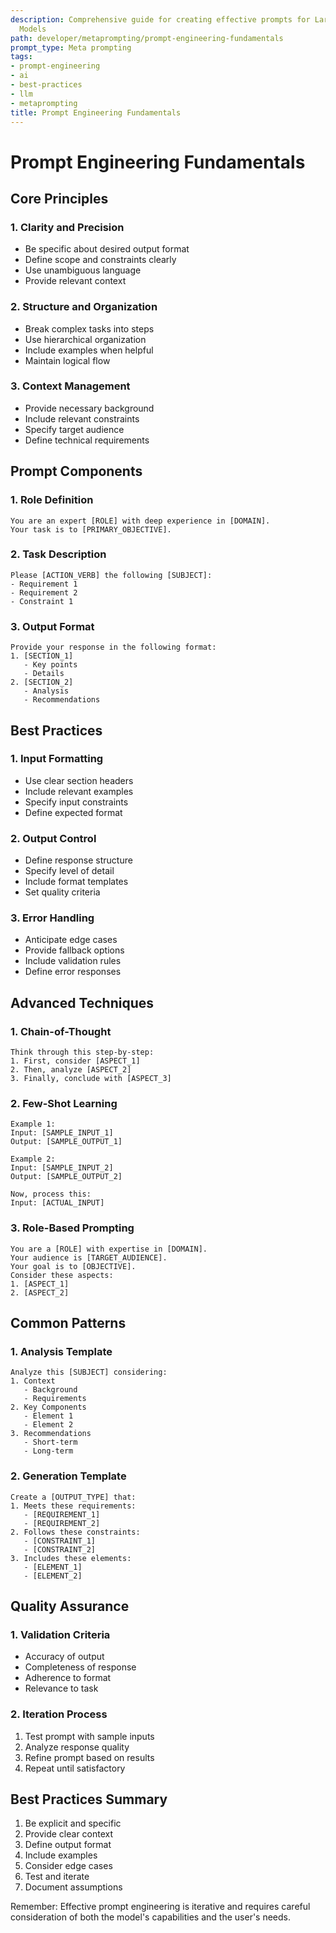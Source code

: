 ```yaml
---
description: Comprehensive guide for creating effective prompts for Large Language
  Models
path: developer/metaprompting/prompt-engineering-fundamentals
prompt_type: Meta prompting
tags:
- prompt-engineering
- ai
- best-practices
- llm
- metaprompting
title: Prompt Engineering Fundamentals
---
```


# Prompt Engineering Fundamentals

## Core Principles

### 1. Clarity and Precision
- Be specific about desired output format
- Define scope and constraints clearly
- Use unambiguous language
- Provide relevant context

### 2. Structure and Organization
- Break complex tasks into steps
- Use hierarchical organization
- Include examples when helpful
- Maintain logical flow

### 3. Context Management
- Provide necessary background
- Include relevant constraints
- Specify target audience
- Define technical requirements

## Prompt Components

### 1. Role Definition
```
You are an expert [ROLE] with deep experience in [DOMAIN].
Your task is to [PRIMARY_OBJECTIVE].
```

### 2. Task Description
```
Please [ACTION_VERB] the following [SUBJECT]:
- Requirement 1
- Requirement 2
- Constraint 1
```

### 3. Output Format
```
Provide your response in the following format:
1. [SECTION_1]
   - Key points
   - Details
2. [SECTION_2]
   - Analysis
   - Recommendations
```

## Best Practices

### 1. Input Formatting
- Use clear section headers
- Include relevant examples
- Specify input constraints
- Define expected format

### 2. Output Control
- Define response structure
- Specify level of detail
- Include format templates
- Set quality criteria

### 3. Error Handling
- Anticipate edge cases
- Provide fallback options
- Include validation rules
- Define error responses

## Advanced Techniques

### 1. Chain-of-Thought
```
Think through this step-by-step:
1. First, consider [ASPECT_1]
2. Then, analyze [ASPECT_2]
3. Finally, conclude with [ASPECT_3]
```

### 2. Few-Shot Learning
```
Example 1:
Input: [SAMPLE_INPUT_1]
Output: [SAMPLE_OUTPUT_1]

Example 2:
Input: [SAMPLE_INPUT_2]
Output: [SAMPLE_OUTPUT_2]

Now, process this:
Input: [ACTUAL_INPUT]
```

### 3. Role-Based Prompting
```
You are a [ROLE] with expertise in [DOMAIN].
Your audience is [TARGET_AUDIENCE].
Your goal is to [OBJECTIVE].
Consider these aspects:
1. [ASPECT_1]
2. [ASPECT_2]
```

## Common Patterns

### 1. Analysis Template
```
Analyze this [SUBJECT] considering:
1. Context
   - Background
   - Requirements
2. Key Components
   - Element 1
   - Element 2
3. Recommendations
   - Short-term
   - Long-term
```

### 2. Generation Template
```
Create a [OUTPUT_TYPE] that:
1. Meets these requirements:
   - [REQUIREMENT_1]
   - [REQUIREMENT_2]
2. Follows these constraints:
   - [CONSTRAINT_1]
   - [CONSTRAINT_2]
3. Includes these elements:
   - [ELEMENT_1]
   - [ELEMENT_2]
```

## Quality Assurance

### 1. Validation Criteria
- Accuracy of output
- Completeness of response
- Adherence to format
- Relevance to task

### 2. Iteration Process
1. Test prompt with sample inputs
2. Analyze response quality
3. Refine prompt based on results
4. Repeat until satisfactory

## Best Practices Summary

1. Be explicit and specific
2. Provide clear context
3. Define output format
4. Include examples
5. Consider edge cases
6. Test and iterate
7. Document assumptions

Remember: Effective prompt engineering is iterative and requires careful consideration of both the model's capabilities and the user's needs. 